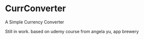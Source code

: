 # CurrConverter
A Simple Currency Converter

Still in work.
based on udemy course from angela yu, app brewery

